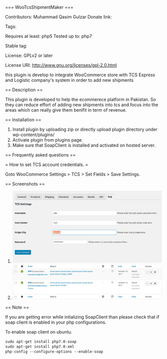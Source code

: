 === WooTcsShipmentMaker ===

Contributors: Muhammad Qasim Gulzar
Donate link:
 
Tags:
 
Requires at least: php5
Tested up to: php7

Stable tag:
 
License: GPLv2 or later

License URI: http://www.gnu.org/licenses/gpl-2.0.html

this plugin is develop to integrate WooCommerce store with TCS Express and Logistic company's system in order to add new shipments

== Description ==

This plugin is developed to help the ecommerece platform in Pakistan. So they can reduce effort of adding new shipments into tcs and focus into the areas which can really give them benifit in term of revenue.

== Installation ==

1. Install plugin by uploading zip or directly upload plugin directory under wp-content/plugins/
2. Activate plugin from plugins page. 
3. Make sure that SoapClient is installed and activated on hosted server.

== Frequently asked questions ==

= How to set TCS account credentials. =

Goto WooCommerce Settings > TCS > Set Fields > Save Settings.


== Screenshots ==

1. ![settings screenshot](settings.png?raw=true "Settings") 
2. ![Orders screenshot](order-screen.png?raw=true "Order Items")

== Note ==

If you are getting error while intializing SoapClient than please check that if soap client is enabled in your php configurations.

To enable soap client on ubuntu.

    sudo apt-get install php7.0-soap
    sudo apt-get install php7.0-xml
    php-config --configure-options --enable-soap